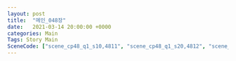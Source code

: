 ```yaml
---
layout: post
title:  "메인_048장"
date:   2021-03-14 20:00:00 +0000
categories: Main
Tags: Story Main
SceneCode: ["scene_cp48_q1_s10,4811", "scene_cp48_q1_s20,4812", "scene_cp48_q2_s20,4821", "scene_cp48_q3_s20,4831", "scene_cp48_q4_s10,4841", "scene_cp48_q4_s20,4842", "scene_cp48_q4_s30,4843"]
---
```

